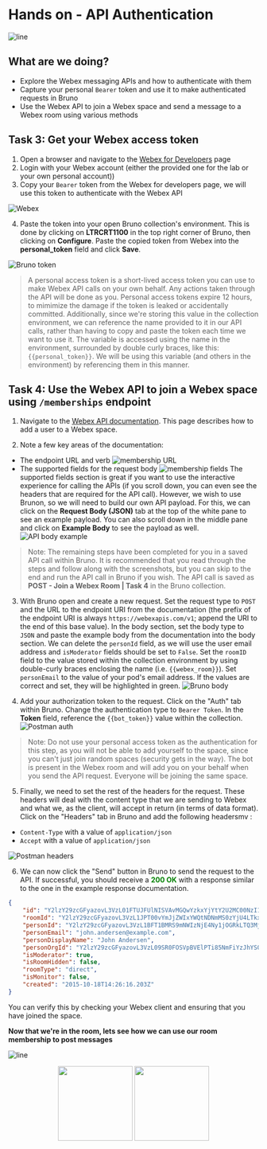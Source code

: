# Hands on - API Authentication

![line](../assets/banner.png)

## What are we doing?

- Explore the Webex messaging APIs and how to authenticate with them
- Capture your personal `Bearer` token and use it to make authenticated requests in Bruno
- Use the Webex API to join a Webex space and send a message to a Webex room using various methods

## Task 3: Get your Webex access token

1. Open a browser and navigate to the [Webex for Developers](https://developer.webex.com/docs/api/getting-started) page
2. Login with your Webex account (either the provided one for the lab or your own personal account))
3. Copy your `Bearer` token from the Webex for developers page, we will use this token to authenticate with the Webex API

![Webex](images/new-bearer-token.gif)

4. Paste the token into your open Bruno collection's environment.  This is done by clicking on **LTRCRT1100** in the top right corner of Bruno, then clicking on **Configure**.  Paste the copied token from Webex into the **personal_token** field and click **Save**.

![Bruno token](images/bearer-token-add.gif)

> A personal access token is a short-lived access token you can use to make Webex API calls on your own behalf. Any actions taken through the API will be done as you. Personal access tokens expire 12 hours, to mimimize the damage if the token is leaked or accidentally committed.  Additionally, since we're storing this value in the collection environment, we can reference the name provided to it in our API calls, rather than having to copy and paste the token each time we want to use it.  The variable is accessed using the name in the environment, surrounded by double curly braces, like this: `{{personal_token}}`.  We will be using this variable (and others in the environment) by referencing them in this manner.

## Task 4: Use the Webex API to join a Webex space using `/memberships` endpoint

1. Navigate to the [Webex API documentation](https://developer.webex.com/docs/api/v1/memberships/create-a-membership).  This page describes how to add a user to a Webex space.

2. Note a few key areas of the documentation:

- The endpoint URL and verb ![membership URL](./images/new-memberships-url.png)
- The supported fields for the request body ![membership fields](./images/new-memberships-fields.png)
The supported fields section is great if you want to use the interactive experience for calling the APIs (if you scroll down, you can even see the headers that are required for the API call).  However, we wish to use Brunon, so we will need to build our own API payload.  For this, we can click on the **Request Body (JSON)** tab at the top of the white pane to see an example payload.  You can also scroll down in the middle pane and click on **Example Body** to see the payload as well.
![API body example](./images/new-api-body-example.png)

> Note: The remaining steps have been completed for you in a saved API call within Bruno.  It is recommended that you read through the steps and follow along with the screenshots, but you can skip to the end and run the API call in Bruno if you wish.  The API call is saved as **POST - Join a Webex Room | Task 4** in the Bruno collection.

3. With Bruno open and create a new request.  Set the request type to `POST` and the URL to the endpoint URI from the documentation (the prefix of the endpoint URI is always `https://webexapis.com/v1`; append the URI to the end of this base value).  In the body section, set the body type to `JSON` and paste the example body from the documentation into the body section.  We can delete the `personId` field, as we will use the user email address and `isModerator` fields should be set to `False`.  Set the `roomID` field to the value stored within the collection environment by using double-curly braces enclosing the name (i.e. `{{webex_room}}`).  Set `personEmail` to the value of your pod's email address.  If the values are correct and set, they will be highlighted in green.
![Bruno body](./images/bruno-body.png)

4. Add your authorization token to the request.  Click on the "Auth" tab within Bruno.  Change the authentication type to `Bearer Token`.  In the **Token** field, reference the `{{bot_token}}` value within the collection.
![Postman auth](./images/bruno-auth.png)
> Note: Do not use your personal access token as the authentication for this step, as you will not be able to add yourself to the space, since you can't just join random spaces (security gets in the way).  The bot is present in the Webex room and will add you on your behalf when you send the API request.  Everyone will be joining the same space.

5. Finally, we need to set the rest of the headers for the request.  These headers will deal with the content type that we are sending to Webex and what we, as the client, will accept in return (in terms of data format).  Click on the "Headers" tab in Bruno and add the following headersmv :

- `Content-Type` with a value of `application/json`
- `Accept` with a value of `application/json`

![Postman headers](./images/bruno-headers.png)

6. We can now click the "Send" button in Bruno to send the request to the API.  If successful, you should receive a <span style="color:green">**200 OK**</span> with a response similar to the one in the example response documentation.

```json
{
    "id": "Y2lzY29zcGFyazovL3VzL01FTUJFUlNISVAvMGQwYzkxYjYtY2U2MC00NzI1LWI2ZDAtMzQ1NWQ1ZDExZWYzOmNkZTFkZDQwLTJmMGQtMTFlNS1iYTljLTdiNjU1NmQyMjA3Yg",
    "roomId": "Y2lzY29zcGFyazovL3VzL1JPT00vYmJjZWIxYWQtNDNmMS0zYjU4LTkxNDctZjE0YmIwYzRkMTU0",
    "personId": "Y2lzY29zcGFyazovL3VzL1BFT1BMRS9mNWIzNjE4Ny1jOGRkLTQ3MjctOGIyZi1mOWM0NDdmMjkwNDY",
    "personEmail": "john.andersen@example.com",
    "personDisplayName": "John Andersen",
    "personOrgId": "Y2lzY29zcGFyazovL3VzL09SR0FOSVpBVElPTi85NmFiYzJhYS0zZGNjLTExZTUtYTE1Mi1mZTM0ODE5Y2RjOWE",
    "isModerator": true,
    "isRoomHidden": false,
    "roomType": "direct",
    "isMonitor": false,
    "created": "2015-10-18T14:26:16.203Z"
}
```

You can verify this by checking your Webex client and ensuring that you have joined the space.

**Now that we're in the room, lets see how we can use our room membership to post messages**

![line](../assets/banner.png)

<p align="center">
<a href="2.md"><img src="../assets/previous.png" width="150px"></a>
<a href="4.md"><img src="../assets/next.png" width="150px"></a>
</p>